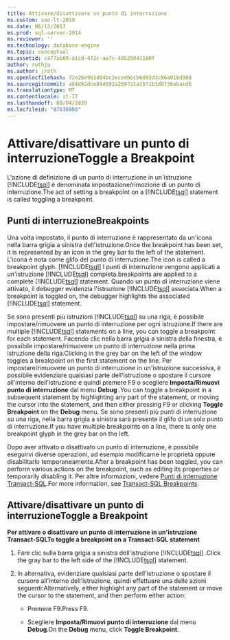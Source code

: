 ```yaml
---
title: Attivare/disattivare un punto di interruzione
ms.custom: seo-lt-2019
ms.date: 06/13/2017
ms.prod: sql-server-2014
ms.reviewer: ''
ms.technology: database-engine
ms.topic: conceptual
ms.assetid: c477ab89-a1cd-4f2c-aa7c-40525041100f
author: rothja
ms.author: jroth
ms.openlocfilehash: 72e26e9b1d04bc2eced6bcb6d93d3c86a016d308
ms.sourcegitcommit: ad4d92dce894592a259721a1571b1d8736abacdb
ms.translationtype: MT
ms.contentlocale: it-IT
ms.lasthandoff: 08/04/2020
ms.locfileid: "87636008"
---
```

# <a name="toggle-a-breakpoint"></a><span data-ttu-id="49f9d-102">Attivare/disattivare un punto di interruzione</span><span class="sxs-lookup"><span data-stu-id="49f9d-102">Toggle a Breakpoint</span></span>
  <span data-ttu-id="49f9d-103">L'azione di definizione di un punto di interruzione in un'istruzione [!INCLUDE[tsql](../../includes/tsql-md.md)] è denominata impostazione/rimozione di un punto di interruzione.</span><span class="sxs-lookup"><span data-stu-id="49f9d-103">The act of setting a breakpoint on a [!INCLUDE[tsql](../../includes/tsql-md.md)] statement is called toggling a breakpoint.</span></span>  
  
## <a name="breakpoints"></a><span data-ttu-id="49f9d-104">Punti di interruzione</span><span class="sxs-lookup"><span data-stu-id="49f9d-104">Breakpoints</span></span>  
 <span data-ttu-id="49f9d-105">Una volta impostato, il punto di interruzione è rappresentato da un'icona nella barra grigia a sinistra dell'istruzione.</span><span class="sxs-lookup"><span data-stu-id="49f9d-105">Once the breakpoint has been set, it is represented by an icon in the grey bar to the left of the statement.</span></span> <span data-ttu-id="49f9d-106">L'icona è nota come glifo del punto di interruzione.</span><span class="sxs-lookup"><span data-stu-id="49f9d-106">The icon is called a breakpoint glyph.</span></span> [!INCLUDE[tsql](../../includes/tsql-md.md)] <span data-ttu-id="49f9d-107">I punti di interruzione vengono applicati a un'istruzione [!INCLUDE[tsql](../../includes/tsql-md.md)] completa.</span><span class="sxs-lookup"><span data-stu-id="49f9d-107">breakpoints are applied to a complete [!INCLUDE[tsql](../../includes/tsql-md.md)] statement.</span></span> <span data-ttu-id="49f9d-108">Quando un punto di interruzione viene attivato, il debugger evidenzia l'istruzione [!INCLUDE[tsql](../../includes/tsql-md.md)] associata.</span><span class="sxs-lookup"><span data-stu-id="49f9d-108">When a breakpoint is toggled on, the debugger highlights the associated [!INCLUDE[tsql](../../includes/tsql-md.md)] statement.</span></span>  
  
 <span data-ttu-id="49f9d-109">Se sono presenti più istruzioni [!INCLUDE[tsql](../../includes/tsql-md.md)] su una riga, è possibile impostare/rimuovere un punto di interruzione per ogni istruzione.</span><span class="sxs-lookup"><span data-stu-id="49f9d-109">If there are multiple [!INCLUDE[tsql](../../includes/tsql-md.md)] statements on a line, you can toggle a breakpoint for each statement.</span></span> <span data-ttu-id="49f9d-110">Facendo clic nella barra grigia a sinistra della finestra, è possibile impostare/rimuovere un punto di interruzione nella prima istruzione della riga.</span><span class="sxs-lookup"><span data-stu-id="49f9d-110">Clicking in the grey bar on the left of the window toggles a breakpoint on the first statement on the line.</span></span> <span data-ttu-id="49f9d-111">Per impostare/rimuovere un punto di interruzione in un'istruzione successiva, è possibile evidenziare qualsiasi parte dell'istruzione o spostare il cursore all'interno dell'istruzione e quindi premere F9 o scegliere **Imposta/Rimuovi punto di interruzione** dal menu **Debug** .</span><span class="sxs-lookup"><span data-stu-id="49f9d-111">You can toggle a breakpoint in a subsequent statement by highlighting any part of the statement, or moving the cursor into the statement, and then either pressing F9 or clicking **Toggle Breakpoint** on the **Debug** menu.</span></span> <span data-ttu-id="49f9d-112">Se sono presenti più punti di interruzione su una riga, nella barra grigia a sinistra sarà presente il glifo di un solo punto di interruzione.</span><span class="sxs-lookup"><span data-stu-id="49f9d-112">If you have multiple breakpoints on a line, there is only one breakpoint glyph in the grey bar on the left.</span></span>  
  
 <span data-ttu-id="49f9d-113">Dopo aver attivato o disattivato un punto di interruzione, è possibile eseguirvi diverse operazioni, ad esempio modificarne le proprietà oppure disabilitarlo temporaneamente.</span><span class="sxs-lookup"><span data-stu-id="49f9d-113">After a breakpoint has been toggled, you can perform various actions on the breakpoint, such as editing its properties or temporarily disabling it.</span></span> <span data-ttu-id="49f9d-114">Per altre informazioni, vedere [Punti di interruzione Transact-SQL](transact-sql-breakpoints.md).</span><span class="sxs-lookup"><span data-stu-id="49f9d-114">For more information, see [Transact-SQL Breakpoints](transact-sql-breakpoints.md).</span></span>  
  
## <a name="toggle-a-breakpoint"></a><span data-ttu-id="49f9d-115">Attivare/disattivare un punto di interruzione</span><span class="sxs-lookup"><span data-stu-id="49f9d-115">Toggle a Breakpoint</span></span>  
 <span data-ttu-id="49f9d-116">**Per attivare o disattivare un punto di interruzione in un'istruzione Transact-SQL**</span><span class="sxs-lookup"><span data-stu-id="49f9d-116">**To toggle a breakpoint on a Transact-SQL statement**</span></span>  
  
1.  <span data-ttu-id="49f9d-117">Fare clic sulla barra grigia a sinistra dell'istruzione [!INCLUDE[tsql](../../includes/tsql-md.md)] .</span><span class="sxs-lookup"><span data-stu-id="49f9d-117">Click the gray bar to the left side of the [!INCLUDE[tsql](../../includes/tsql-md.md)] statement.</span></span>  
  
2.  <span data-ttu-id="49f9d-118">In alternativa, evidenziare qualsiasi parte dell'istruzione o spostare il cursore all'interno dell'istruzione, quindi effettuare una delle azioni seguenti:</span><span class="sxs-lookup"><span data-stu-id="49f9d-118">Alternatively, either highlight any part of the statement or move the cursor to the statement, and then perform either action:</span></span>  
  
    -   <span data-ttu-id="49f9d-119">Premere F9.</span><span class="sxs-lookup"><span data-stu-id="49f9d-119">Press F9.</span></span>  
  
    -   <span data-ttu-id="49f9d-120">Scegliere **Imposta/Rimuovi punto di interruzione** dal menu **Debug**.</span><span class="sxs-lookup"><span data-stu-id="49f9d-120">On the **Debug** menu, click **Toggle Breakpoint**.</span></span>  
  
  
